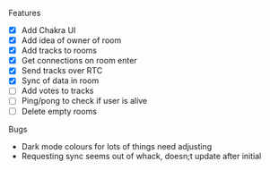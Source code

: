 Features
- [x] Add Chakra UI
- [x] Add idea of owner of room
- [x] Add tracks to rooms
- [x] Get connections on room enter
- [x] Send tracks over RTC
- [x] Sync of data in room
- [ ] Add votes to tracks
- [ ] Ping/pong to check if user is alive
- [ ] Delete empty rooms

Bugs
- Dark mode colours for lots of things need adjusting
- Requesting sync seems out of whack, doesn;t update after initial